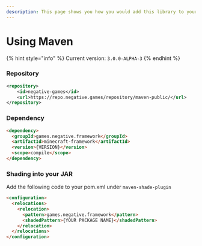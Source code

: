```yaml
---
description: This page shows you how you would add this library to your Maven Project!
---
```


# Using Maven

{% hint style="info" %}
Current version: `3.0.0-ALPHA-3`
{% endhint %}

### Repository

```xml
<repository>     
    <id>negative-games</id>
    <url>https://repo.negative.games/repository/maven-public/</url>
</repository>
```

### Dependency

```markdown
<dependency>
  <groupId>games.negative.framework</groupId>
  <artifactId>minecraft-framework</artifactId>
  <version>{VERSION}</version>
  <scope>compile</scope>
</dependency>
```

### Shading into your JAR

Add the following code to your pom.xml under `maven-shade-plugin`

```markdown
<configuration>
  <relocations>
    <relocation>
      <pattern>games.negative.framework</pattern>
      <shadedPattern>{YOUR PACKAGE NAME}</shadedPattern>
    </relocation>
  </relocations>
</configuration>
```
